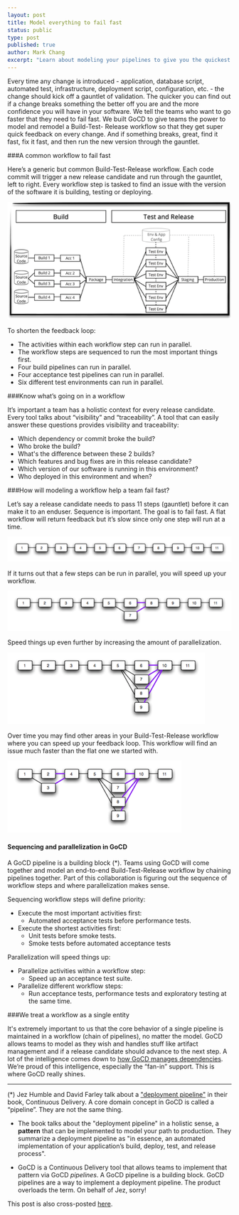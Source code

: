 ```yaml
---
layout: post
title: Model everything to fail fast
status: public
type: post
published: true
author: Mark Chang
excerpt: "Learn about modeling your pipelines to give you the quickest feedback fastest and other pipeline modeling tricks in this informative article by Mark Chang"
---
```



Every time any change is introduced - application, database script, automated test, infrastructure, deployment script, configuration, etc. - the change should kick off a gauntlet of validation. The quicker you can find out if a change breaks something the better off you are and the more confidence you will have in your software. We tell the teams who want to go faster that they need to fail fast. We built GoCD to give teams the power to model and remodel a Build-Test- Release workflow so that they get super quick feedback on every change. And if something breaks, great, find it fast, fix it fast, and then run the new version through the gauntlet.


###A common workflow to fail fast

Here’s a generic but common Build-Test-Release workflow. Each code commit will trigger a new release candidate and run through the gauntlet, left to right. Every workflow step is tasked to find an issue with the version of the software it is building, testing or deploying.

![](/assets/images/blog/mark-failfast1.png)

To shorten the feedback loop:

* The activities within each workflow step can run in parallel.
* The workflow steps are sequenced to run the most important things first.
* Four build pipelines can run in parallel.
* Four acceptance test pipelines can run in parallel.
* Six different test environments can run in parallel.


###Know what’s going on in a workflow


It’s important a team has a holistic context for every release candidate. Every tool talks about “visibility” and “traceability”. A tool that can easily answer these questions provides visibility and traceability:

* Which dependency or commit broke the build?
* Who broke the build?
* What's the difference between these 2 builds?
* Which features and bug fixes are in this release candidate?
* Which version of our software is running in this environment?
* Who deployed in this environment and when?


###How will modeling a workflow help a team fail fast?

Let’s say a release candidate needs to pass 11 steps (gauntlet) before it can make it to an enduser. Sequence is important. The goal is to fail fast. A flat workflow will return feedback but it’s slow since only one step will run at a time.

![](/assets/images/blog/mark-failfast2.png)

If it turns out that a few steps can be run in parallel, you will speed up your workflow.

![](/assets/images/blog/mark-failfast3.png)

Speed things up even further by increasing the amount of parallelization.

![](/assets/images/blog/mark-failfast4.png)

Over time you may find other areas in your Build-Test-Release workflow where you can speed up your feedback loop. This workflow will find an issue much faster than the flat one we started with.

![](/assets/images/blog/mark-failfast5.png)


#### Sequencing and parallelization in GoCD

A GoCD pipeline is a building block (*). Teams using GoCD will come together and model an end-to-end Build-Test-Release workflow by chaining pipelines together. Part of this collaboration is figuring out the sequence of workflow steps and where parallelization makes sense.

Sequencing workflow steps will define priority:

* Execute the most important activities first:
   * Automated acceptance tests before performance tests.
* Execute the shortest activities first:
   * Unit tests before smoke tests.
   * Smoke tests before automated acceptance tests

Parallelization will speed things up:

* Parallelize activities within a workflow step:
   * Speed up an acceptance test suite.
* Parallelize different workflow steps:
   * Run acceptance tests, performance tests and exploratory testing at the same time.



###We treat a workflow as a single entity

It's extremely important to us that the core behavior of a single pipeline is maintained in a workflow (chain of pipelines), no matter the model. GoCD allows teams to model as they wish and handles stuff like artifact management and if a release candidate should advance to the next step. A lot of the intelligence comes down to [how GoCD manages dependencies](http://support.thoughtworks.com/entries/22229668-Go-s-Dependency-Management). We’re proud of this intelligence, especially the “fan-in” support. This is where GoCD really shines.


----------
(*) Jez Humble and David Farley talk about a ["deployment pipeline"](http://www.informit.com/articles/article.aspx?p=1621865) in their book, Continuous Delivery. A core domain concept in GoCD is called a “pipeline”. They are not the same thing.

* The book talks about the "deployment pipeline" in a holistic sense, a **pattern** that can be implemented to model your path to production. They summarize a deployment pipeline as "in essence, an automated implementation of your application’s build, deploy, test, and release process".

* GoCD is a Continuous Delivery tool that allows teams to implement that pattern via GoCD *pipelines*. A GoCD pipeline is a building block. GoCD pipelines are a way to implement a deployment pipeline. The product overloads the term. On behalf of Jez, sorry! 



<div class="highlight">This post is also cross-posted <a href="http://www.thoughtworks.com/insights/blog/model-everything-fail-fast">here</a>.</div>
